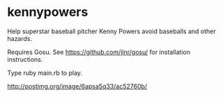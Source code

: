 kennypowers
===========

Help superstar baseball pitcher Kenny Powers avoid baseballs and other hazards.

Requires Gosu. See https://github.com/jlnr/gosu/ for installation instructions.

Type ruby main.rb to play.

http://postimg.org/image/6apsa5q33/ac52760b/
